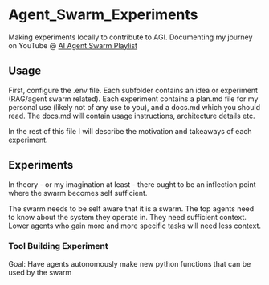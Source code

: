 # Agent_Swarm_Experiments
Making experiments locally to contribute to AGI. Documenting my journey on YouTube @ [AI Agent Swarm Playlist](https://youtube.com/playlist?list=PLO8gVow6df_Rh7DEJ10_WAdnkGnIRCh-K&si=eYdyBu7NShKckilS)

## Usage
First, configure the .env file. Each subfolder contains an idea or experiment (RAG/agent swarm related). Each experiment contains a plan.md file for my personal use (likely not of any use to you), and a docs.md which you should read. The docs.md will contain usage instructions, architecture details etc.

In the rest of this file I will describe the motivation and takeaways of each experiment.

## Experiments

In theory - or my imagination at least - there ought to be an inflection point where the swarm becomes self sufficient. 

The swarm needs to be self aware that it is a swarm. The top agents need to know about the system they operate in. They need sufficient context. Lower agents who gain more and more specific tasks will need less context.

### Tool Building Experiment
Goal: Have agents autonomously make new python functions that can be used by the swarm
